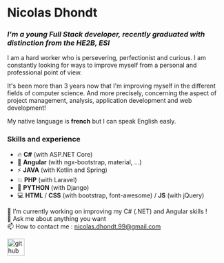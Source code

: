 # **Nicolas Dhondt**

### *I'm a young Full Stack developer, recently graduated with distinction from the HE2B, ESI*

I am a hard worker who is persevering, perfectionist and curious. I am constantly looking for ways to improve myself from a personal and professional point of view.  

It's been more than 3 years now that I'm improving myself in the different fields of computer science. And more precisely, concerning the aspect of project management, analysis, application development and web development!  

My native language is **french** but I can speak English easly.  

### Skills and experience 

* 🔥 **C#** (with ASP.NET Core)
* 🌟 **Angular** (with ngx-bootstrap, material, ...)
* ⚡ **JAVA** (with Kotlin and Spring)
* 💥 **PHP** (with Laravel)
* 🐍 **PYTHON** (with Django)
* 💻 **HTML** / **CSS** (with bootstrap, font-awesome) / **JS** (with jQuery)

🔭 I’m currently working on improving my C# (.NET) and Angular skills !    
💬 Ask me about anything you want  
📫 How to contact me : nicolas.dhondt.99@gmail.com  

  
[<img src='https://cdn.jsdelivr.net/npm/simple-icons@3.0.1/icons/linkedin.svg' background-color='blue' alt='github' height='40'>](linkedin.com/in/dhondtnicolas)  
